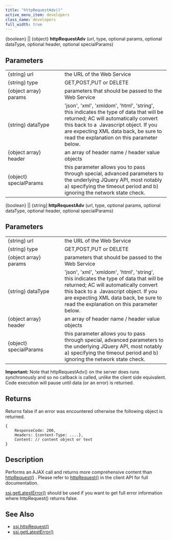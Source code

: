 ```yaml
---
title: "httpRequestAdv()"
active_menu_item: developers
class_name: developers
full_width: true
---
```



{boolean} || {object} **httpRequestAdv** (url, type, optional params, optional dataType, optional header, optional specialParams)

## Parameters

<table>
<tr>
<td width="199">
{string} url

</td>
<td width="10">
</td>
<td width="671">
the URL of the Web Service

</td>
</tr>
<tr>
<td width="199">
{string} type

</td>
<td width="10">
</td>
<td width="671">
GET,POST,PUT or DELETE

</td>
</tr>
<tr>
<td width="199">
{object array} params

</td>
<td width="10">
</td>
<td width="671">
parameters that should be passed to the Web Service

</td>
</tr>
<tr>
<td width="199">
{string} dataType

</td>
<td width="10">
</td>
<td width="671">
'json', 'xml', 'xmldom', 'html', 'string', this indicates the type of data that will be returned; AC will automatically convert this back to a  Javascript object. If you are expecting XML data back, be sure to read the explanation on this parameter below.

</td>
</tr>
<tr>
<td width="199">
{object array} header

</td>
<td width="10">
</td>
<td width="671">
an array of header name / header value objects

</td>
</tr>
<tr>
<td width="199">
{object} specialParams

</td>
<td width="10">
</td>
<td width="671">
this parameter allows you to pass through special, advanced parameters to the underlying JQuery API, most notably a) specifying the timeout period and b) ignoring the network state check.

</td>
</tr>
</table>

{boolean} || {string] **httpRequestAdv** (url, type, optional params, optional dataType, optional header, optional specialParams)

## Parameters

<table>
<tr>
<td width="199">
{string} url

</td>
<td width="10">
</td>
<td width="671">
the URL of the Web Service

</td>
</tr>
<tr>
<td width="199">
{string} type

</td>
<td width="10">
</td>
<td width="671">
GET,POST,PUT or DELETE

</td>
</tr>
<tr>
<td width="199">
{object array} params

</td>
<td width="10">
</td>
<td width="671">
parameters that should be passed to the Web Service

</td>
</tr>
<tr>
<td width="199">
{string} dataType

</td>
<td width="10">
</td>
<td width="671">
'json', 'xml', 'xmldom', 'html', 'string', this indicates the type of data that will be returned; AC will automatically convert this back to a  Javascript object. If you are expecting XML data back, be sure to read the explanation on this parameter below.

</td>
</tr>
<tr>
<td width="199">
{object array} header

</td>
<td width="10">
</td>
<td width="671">
an array of header name / header value objects

</td>
</tr>
<tr>
<td width="199">
{object} specialParams

</td>
<td width="10">
</td>
<td width="671">
this parameter allows you to pass through special, advanced parameters to the underlying JQuery API, most notably a) specifying the timeout period and b) ignoring the network state check.

</td>
</tr>
</table>

**Important:** Note that httpRequestAdv() on the server does runs synchronously and so no callback is called, unlike the client side equivalent. Code execution will pause until data (or an error) is returned.

## Returns

Returns false if an error was encountered otherwise the following object is returned.

    { 
        ResponseCode: 200, 
        Headers: {content-Type: ....},
        Content: // content object or text
    }
   

## Description

Performs an AJAX call and returns more comprehensive content than [httpRequest()](/developers/user-guide/scripting-apis/server-side-api/ssj-object/web-service-calls/httprequest2) . Please refer to [httpRequest()](/developers/user-guide/scripting-apis/client-api/soap-restful-ajax-calls/httprequest) in the client API for full documentation.

[ssj.getLatestError()](/developers/user-guide/scripting-apis/server-side-api/ssj-object/miscellaneous/getlatesterror) should be used if you want to get full error information where httpRequest() returns false.

## See Also

 - [ssj.httpRequest()](/developers/user-guide/scripting-apis/server-side-api/ssj-object/web-service-calls/httprequest2)
 - [ssj.getLatestError()](/developers/user-guide/scripting-apis/server-side-api/ssj-object/miscellaneous/getlatesterror)

